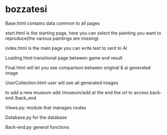  # bozzatesi

Base.html contains data common to all pages

start.html is the starting page, here you can select the painting you want to reproduce(the various paintings are missing)

index.html is the main page you can write text to sent to AI

Loading.html transitional page between game and result

Final.html will let you see comparison between original & ai generated image

UserCollection.html user will see all generated images

to add a new museum add /museum/add at the end the url
to access back-end /back_end

Views.py: module that manages routes

Database.py for the database

Back-end.py general functions
